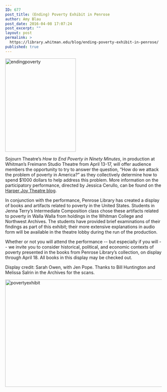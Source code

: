 ```yaml
---
ID: 677
post_title: (Ending) Poverty Exhibit in Penrose
author: Amy Blau
post_date: 2016-04-08 17:07:24
post_excerpt: ""
layout: post
permalink: >
  https://library.whitman.edu/blog/ending-poverty-exhibit-in-penrose/
published: true
---
```

<img class="alignnone wp-image-678 size-medium" src="https://library.whitman.edu/blog/wp-content/uploads/sites/4/2016/04/endingpoverty-227x300.jpg" alt="endingpoverty" width="227" height="300" />

Sojourn Theatre’s<i> How to End Poverty in Ninety Minutes</i>, in production at Whitman’s Freimann Studio Theatre from April 13-17, will offer audience members the opportunity to try to answer the question, “How do we attack the problem of poverty in America?” as they collectively determine how to spend $1000 dollars to help address this problem. More information on the participatory performance, directed by Jessica Cerullo, can be found on the <a href="http://blogs.whitman.edu/harperjoytheatre/2016/04/07/poverty-takes-the-stage-at-harper-joy/">Harper Joy Theatre blog</a>.

In conjunction with the performance, Penrose Library has created a display of books and artifacts related to poverty in the United States. Students in Jenna Terry’s Intermediate Composition class chose these artifacts related to poverty in Walla Walla from holdings in the Whitman College and Northwest Archives. The students have provided brief examinations of their findings as part of this exhibit; their more extensive explanations in audio form will be available in the theatre lobby during the run of the production.

Whether or not you will attend the performance -- but especially if you will -- we invite you to consider historical, political, and economic contexts of poverty presented in the books from Penrose Library’s collection, on display through April 18. All books in this display may be checked out.

Display credit: Sarah Owen, with Jen Pope. Thanks to Bill Huntington and Melissa Salrin in the Archives for the scans.

<img class="alignnone wp-image-679 size-full" src="https://library.whitman.edu/blog/wp-content/uploads/sites/4/2016/04/povertyexhibit.jpg" alt="povertyexhibit" width="612" height="345" />

&nbsp;